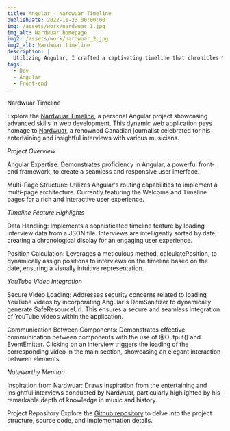 ```yaml
---
title: Angular - Nardwuar Timeline
publishDate: 2022-11-23 00:00:00
img: /assets/work/nardwuar_1.jpg
img_alt: Nardwuar homepage
img2: /assets/work/nardwuar_2.jpg
img2_alt: Nardwuar timeline
description: |
  Utilizing Angular, I crafted a captivating timeline that chronicles Nardwuar's interviews over time
tags:
  - Dev
  - Angular
  - Front-end
---
```

Nardwuar Timeline

Explore the <a href="https://nardwuar-timeline.netlify.app/welcome" target="_blank">Nardwuar Timeline</a>, a personal Angular project showcasing advanced skills in web development. This dynamic web application pays homage to <a href="https://en.wikipedia.org/wiki/Nardwuar" target="_blank">Nardwuar</a>, a renowned Canadian journalist celebrated for his entertaining and insightful interviews with various musicians.


*Project Overview*

Angular Expertise: Demonstrates proficiency in Angular, a powerful front-end framework, to create a seamless and responsive user interface.

Multi-Page Structure: Utilizes Angular's routing capabilities to implement a multi-page architecture. Currently featuring the Welcome and Timeline pages for a rich and interactive user experience.


*Timeline Feature Highlights*

Data Handling: Implements a sophisticated timeline feature by loading interview data from a JSON file. Interviews are intelligently sorted by date, creating a chronological display for an engaging user experience.

Position Calculation: Leverages a meticulous method, calculatePosition, to dynamically assign positions to interviews on the timeline based on the date, ensuring a visually intuitive representation.


*YouTube Video Integration*

Secure Video Loading: Addresses security concerns related to loading YouTube videos by incorporating Angular's DomSanitizer to dynamically generate SafeResourceUrl. This ensures a secure and seamless integration of YouTube videos within the application.

Communication Between Components: Demonstrates effective communication between components with the use of @Output() and EventEmitter. Clicking on an interview triggers the loading of the corresponding video in the main section, showcasing an elegant interaction between elements.


*Noteworthy Mention*

Inspiration from Nardwuar: Draws inspiration from the entertaining and insightful interviews conducted by Nardwuar, particularly highlighted by his remarkable depth of knowledge in music and history.

Project Repository
Explore the <a href="https://github.com/MarchesaLore/nardwuar-timeline/tree/main" target="_blank">Github repository</a> to delve into the project structure, source code, and implementation details.

